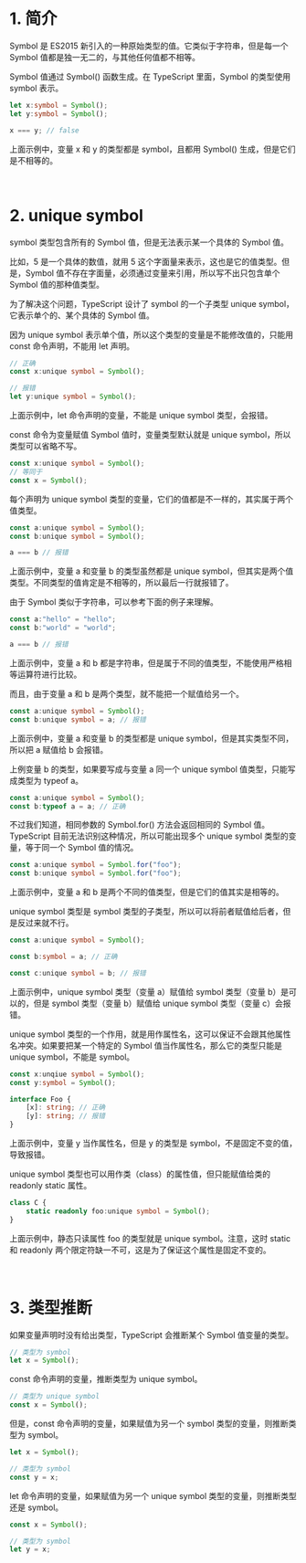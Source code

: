 # 1. 简介

Symbol 是 ES2015 新引入的一种原始类型的值。它类似于字符串，但是每一个 Symbol 值都是独一无二的，与其他任何值都不相等。

Symbol 值通过 Symbol() 函数生成。在 TypeScript 里面，Symbol 的类型使用 symbol 表示。

```typescript
let x:symbol = Symbol();
let y:symbol = Symbol();

x === y; // false
```

上面示例中，变量 x 和 y 的类型都是 symbol，且都用 Symbol() 生成，但是它们是不相等的。

<br>

# 2. unique symbol

symbol 类型包含所有的 Symbol 值，但是无法表示某一个具体的 Symbol 值。

比如，5 是一个具体的数值，就用 5 这个字面量来表示，这也是它的值类型。但是，Symbol 值不存在字面量，必须通过变量来引用，所以写不出只包含单个 Symbol 值的那种值类型。

为了解决这个问题，TypeScript 设计了 symbol 的一个子类型 unique symbol，它表示单个的、某个具体的 Symbol 值。

因为 unique symbol 表示单个值，所以这个类型的变量是不能修改值的，只能用 const 命令声明，不能用 let 声明。

```typescript
// 正确
const x:unique symbol = Symbol();

// 报错
let y:unique symbol = Symbol();
```

上面示例中，let 命令声明的变量，不能是 unique symbol 类型，会报错。

const 命令为变量赋值 Symbol 值时，变量类型默认就是 unique symbol，所以类型可以省略不写。

```typescript
const x:unique symbol = Symbol();
// 等同于
const x = Symbol();
```

每个声明为 unique symbol 类型的变量，它们的值都是不一样的，其实属于两个值类型。

```typescript
const a:unique symbol = Symbol();
const b:unique symbol = Symbol();

a === b // 报错
```

上面示例中，变量 a 和变量 b 的类型虽然都是 unique symbol，但其实是两个值类型。不同类型的值肯定是不相等的，所以最后一行就报错了。

由于 Symbol 类似于字符串，可以参考下面的例子来理解。

```typescript
const a:"hello" = "hello";
const b:"world" = "world";

a === b // 报错
```

上面示例中，变量 a 和 b 都是字符串，但是属于不同的值类型，不能使用严格相等运算符进行比较。

而且，由于变量 a 和 b 是两个类型，就不能把一个赋值给另一个。

```typescript
const a:unique symbol = Symbol();
const b:unique symbol = a; // 报错
```

上面示例中，变量 a 和变量 b 的类型都是 unique symbol，但是其实类型不同，所以把 a 赋值给 b 会报错。

上例变量 b 的类型，如果要写成与变量 a 同一个 unique symbol 值类型，只能写成类型为 typeof a。

```typescript
const a:unique symbol = Symbol();
const b:typeof a = a; // 正确
```

不过我们知道，相同参数的 Symbol.for() 方法会返回相同的 Symbol 值。TypeScript 目前无法识别这种情况，所以可能出现多个 unique symbol 类型的变量，等于同一个 Symbol 值的情况。

```typescript
const a:unique symbol = Symbol.for("foo");
const b:unique symbol = Symbol.for("foo");
```

上面示例中，变量 a 和 b 是两个不同的值类型，但是它们的值其实是相等的。

unique symbol 类型是 symbol 类型的子类型，所以可以将前者赋值给后者，但是反过来就不行。

```typescript
const a:unique symbol = Symbol();

const b:symbol = a; // 正确

const c:unique symbol = b; // 报错
```

上面示例中，unique symbol 类型（变量 a）赋值给 symbol 类型（变量 b）是可以的，但是 symbol 类型（变量 b）赋值给 unique symbol 类型（变量 c）会报错。

unique symbol 类型的一个作用，就是用作属性名，这可以保证不会跟其他属性名冲突。如果要把某一个特定的 Symbol 值当作属性名，那么它的类型只能是 unique symbol，不能是 symbol。

```typescript
const x:unqiue symbol = Symbol();
const y:symbol = Symbol();

interface Foo {
    [x]: string; // 正确
    [y]: string; // 报错
}
```

上面示例中，变量 y 当作属性名，但是 y 的类型是 symbol，不是固定不变的值，导致报错。

unique symbol 类型也可以用作类（class）的属性值，但只能赋值给类的 readonly static 属性。

```typescript
class C {
    static readonly foo:unique symbol = Symbol();
}
```

上面示例中，静态只读属性 foo 的类型就是 unique symbol。注意，这时 static 和 readonly 两个限定符缺一不可，这是为了保证这个属性是固定不变的。

<br>

# 3. 类型推断

如果变量声明时没有给出类型，TypeScript 会推断某个 Symbol 值变量的类型。

```typescript
// 类型为 symbol
let x = Symbol();
```

const 命令声明的变量，推断类型为 unique symbol。

```typescript
// 类型为 unique symbol
const x = Symbol();
```

但是，const 命令声明的变量，如果赋值为另一个 symbol 类型的变量，则推断类型为 symbol。

```typescript
let x = Symbol();

// 类型为 symbol
const y = x;
```

let 命令声明的变量，如果赋值为另一个 unique symbol 类型的变量，则推断类型还是 symbol。

```typescript
const x = Symbol();

// 类型为 symbol
let y = x;
```











